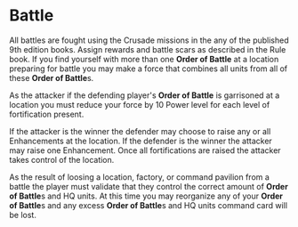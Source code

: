 # Battle
All battles are fought using the Crusade missions in the any of the published 9th edition books. Assign rewards and battle scars as described in the Rule book.
If you find yourself with more than one **Order of Battle** at a location preparing for battle you may make a force that combines all units from all of these **Order of Battle**s.

As the attacker if the defending player's **Order of Battle** is garrisoned at a location you must reduce your force by 10 Power level for each level of fortification present.

If the attacker is the winner the defender may choose to raise any or all Enhancements at the location. If the defender is the winner the attacker may raise one Enhancement. Once all fortifications are raised the attacker takes control of the location. 

As the result of loosing a location, factory, or command pavilion from a battle the player must validate that they control the correct amount of **Order of Battle**s and HQ units. At this time you may reorganize any of your **Order of Battle**s and any excess **Order of Battle**s and HQ units command card will be lost.
